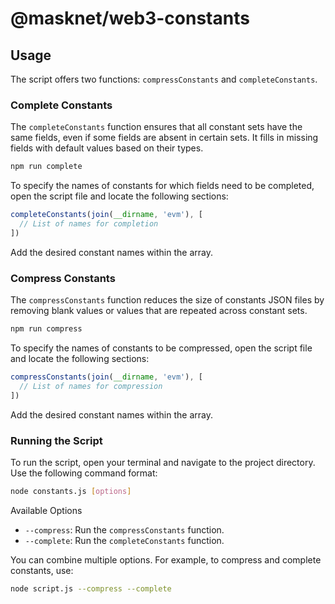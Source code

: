 # @masknet/web3-constants

## Usage

The script offers two functions: `compressConstants` and `completeConstants`.

### Complete Constants

The `completeConstants` function ensures that all constant sets have the same fields, even if some fields are absent in certain sets. It fills in missing fields with default values based on their types.

```bash
npm run complete
```

To specify the names of constants for which fields need to be completed, open the script file and locate the following sections:

```typescript
completeConstants(join(__dirname, 'evm'), [
  // List of names for completion
])
```

Add the desired constant names within the array.

### Compress Constants

The `compressConstants` function reduces the size of constants JSON files by removing blank values or values that are repeated across constant sets.

```bash
npm run compress
```

To specify the names of constants to be compressed, open the script file and locate the following sections:

```typescript
compressConstants(join(__dirname, 'evm'), [
  // List of names for compression
])
```

Add the desired constant names within the array.

### Running the Script

To run the script, open your terminal and navigate to the project directory. Use the following command format:

```bash
node constants.js [options]
```

Available Options

- `--compress`: Run the `compressConstants` function.
- `--complete`: Run the `completeConstants` function.

You can combine multiple options. For example, to compress and complete constants, use:

```bash
node script.js --compress --complete
```
